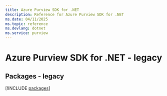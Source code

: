 ```yaml
---
title: Azure Purview SDK for .NET
description: Reference for Azure Purview SDK for .NET
ms.date: 04/11/2025
ms.topic: reference
ms.devlang: dotnet
ms.service: purview
---
```

# Azure Purview SDK for .NET - legacy
## Packages - legacy
[!INCLUDE [packages](purview-index.md)]